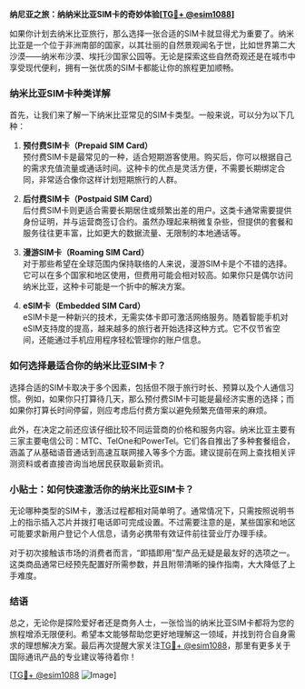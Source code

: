 **纳尼亚之旅：纳纳米比亚SIM卡的奇妙体验[[TG💪+ @esim1088](https://t.me/s/esim1088)]**

如果你计划去纳米比亚旅行，那么选择一张合适的SIM卡就显得尤为重要了。纳米比亚是一个位于非洲南部的国家，以其壮丽的自然景观闻名于世，比如世界第二大沙漠——纳米布沙漠、埃托沙国家公园等。无论是探索这些自然奇观还是在城市中享受现代便利，拥有一张优质的SIM卡都能让你的旅程更加顺畅。

### 纳米比亚SIM卡种类详解

首先，让我们来了解一下纳米比亚常见的SIM卡类型。一般来说，可以分为以下几种：

1. **预付费SIM卡（Prepaid SIM Card）**  
   预付费SIM卡是最常见的一种，适合短期游客使用。购买后，你可以根据自己的需求充值流量或通话时间。这种卡的优点是灵活方便，不需要长期绑定合同，非常适合像你这样计划短期旅行的人群。

2. **后付费SIM卡（Postpaid SIM Card）**  
   后付费SIM卡则更适合需要长期居住或频繁出差的用户。这类卡通常需要提供身份证明，并与运营商签订合约。虽然办理起来稍微复杂些，但提供的套餐和服务往往更丰富，比如更大的数据流量、无限制的本地通话等。

3. **漫游SIM卡（Roaming SIM Card）**  
   对于那些希望在全球范围内保持联络的人来说，漫游SIM卡是个不错的选择。它可以在多个国家和地区使用，但费用可能会相对较高。如果你只是偶尔访问纳米比亚，这种卡可能是一个折中的解决方案。

4. **eSIM卡（Embedded SIM Card）**  
   eSIM卡是一种新兴的技术，无需实体卡即可激活网络服务。随着智能手机对eSIM支持度的提高，越来越多的旅行者开始选择这种方式。它不仅节省空间，还能通过手机应用程序轻松管理你的账户信息。

### 如何选择最适合你的纳米比亚SIM卡？

选择合适的SIM卡取决于多个因素，包括但不限于旅行时长、预算以及个人通信习惯。例如，如果你只打算待几天，那么预付费SIM卡可能是最经济实惠的选择；而如果你打算长时间停留，则应考虑后付费方案以避免频繁充值带来的麻烦。

此外，在决定之前还应该仔细比较不同运营商的价格和服务内容。纳米比亚主要有三家主要电信公司：MTC、TelOne和PowerTel。它们各自推出了多种套餐组合，涵盖了从基础语音通话到高速互联网接入等多个方面。建议提前在网上查找相关评测资料或者直接咨询当地居民获取最新资讯。

### 小贴士：如何快速激活你的纳米比亚SIM卡？

无论哪种类型的SIM卡，激活过程都相对简单明了。通常情况下，只需按照说明书上的指示插入芯片并拨打电话即可完成设置。不过需要注意的是，某些国家和地区可能要求新用户登记个人信息，请务必携带有效证件前往营业厅办理手续。

对于初次接触该市场的消费者而言，“即插即用”型产品无疑是最友好的选项之一。这类商品通常已经预先配置好所需参数，并且附带清晰的操作指南，大大降低了上手难度。

### 结语

总之，无论你是探险爱好者还是商务人士，一张恰当的纳米比亚SIM卡都将为您的旅程增添无限便利。希望本文能够帮助您更好地理解这一领域，并找到符合自身需求的理想解决方案。最后再次提醒大家关注[TG💪+ @esim1088](https://t.me/s/esim1088)，那里有更多关于国际通讯产品的专业建议等待着你！

[[TG💪+ @esim1088](https://t.me/s/esim1088) ![Image](https://i.postimg.cc/4NQfJmqS/Snipaste-2025-05-13-00-14-12.png)]